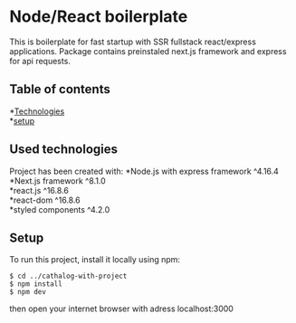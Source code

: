 # Node/React boilerplate

This is boilerplate for fast startup with SSR fullstack react/express applications.
Package contains preinstaled next.js framework and express for api requests.

## Table of contents
*[Technologies](#Used-technologies)  
*[setup](#Setup)

## Used technologies

Project has been created with:
*Node.js with express framework ^4.16.4  
*Next.js framework ^8.1.0  
*react.js ^16.8.6  
*react-dom ^16.8.6  
*styled components ^4.2.0  

## Setup

To run this project, install it locally using npm:

```
$ cd ../cathalog-with-project
$ npm install
$ npm dev
```

then open your internet browser with adress localhost:3000
